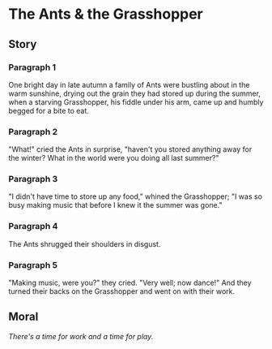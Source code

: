
# The Ants & the Grasshopper

## Story


### Paragraph 1

One bright day in late autumn a family of Ants were bustling about in the warm sunshine, drying out the grain they had stored up during the summer, when a starving Grasshopper, his fiddle under his arm, came up and humbly begged for a bite to eat.



### Paragraph 2

"What!" cried the Ants in surprise, "haven't you stored anything away for the winter? What in the world were you doing all last summer?"



### Paragraph 3

"I didn't have time to store up any food," whined the Grasshopper; "I was so busy making music that before I knew it the summer was gone."



### Paragraph 4

The Ants shrugged their shoulders in disgust.



### Paragraph 5

"Making music, were you?" they cried. "Very well; now dance!" And they turned their backs on the Grasshopper and went on with their work.



## Moral

_There's a time for work and a time for play._

